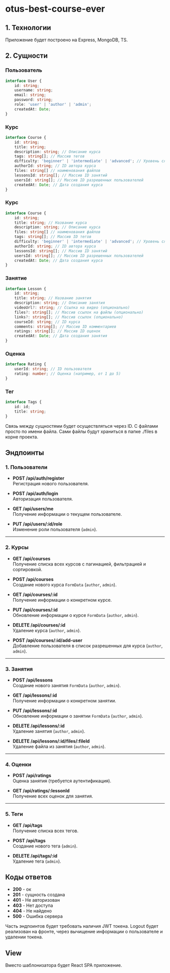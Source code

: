 # otus-best-course-ever
## 1. Технологии
Приложение будет построено на Express, MongoDB, TS.

## 2. Сущности

### Пользователь
```typescript
interface User {
    id: string;
    username: string;
    email: string;
    password: string;
    role: 'user' | 'author' | 'admin';
    createdAt: Date;
}
```
### Курс
```typescript
interface Course {
    id: string;
    title: string;
    description: string; // Описание курса
    tags: string[]; // Массив тегов
    difficulty: 'beginner' | 'intermediate' | 'advanced'; // Уровень сложности
    authorId: string; // ID автора курса
    files: string[] // наименования файлов
    lessonsId: string[]; // Массив ID занятий
    usersId: string[]; // Массив ID разрешенных пользователей
    createdAt: Date; // Дата создания курса
}
```
### Курс
```typescript
interface Course {
    id: string;
    title: string; // Название курса
    description: string; // Описание курса
    files: string[] // наименования файлов
    tags: string[]; // Массив ID тегов
    difficulty: 'beginner' | 'intermediate' | 'advanced'; // Уровень сложности
    authorId: string; // ID автора курса
    lessonsId: string[]; // Массив ID занятий
    usersId: string[]; // Массив ID разрешенных пользователей
    createdAt: Date; // Дата создания курса
}
```
### Занятие
```typescript
interface Lesson {
    id: string;
    title: string; // Название занятия
    description: string; // Описание занятия
    videoUrl?: string; // Ссылка на видео (опционально)
    files?: string[]; // Массив ссылок на файлы (опционально)
    links?: string[]; // Массив ссылок (опционально)
    courseId: string; // ID курса
    comments: string[]; // Массив ID комментариев
    ratings: string[]; // Массив ID оценок
    createdAt: Date; // Дата создания занятия
}
```
### Оценка
```typescript
interface Rating {
    userId: string; // ID пользователя
    rating: number; // Оценка (например, от 1 до 5)
}
```

### Тег
```typescript
interface Tags {
    id: id;
    title: string;
}
```

Связь между сущностями будет осуществляться через ID. C файлами просто по имени файла. Сами файлы будут храниться в папке ./files в корне проекта.

## Эндпоинты
### 1. Пользователи

- **POST /api/auth/register**  
  Регистрация нового пользователя.

- **POST /api/auth/login**  
  Авторизация пользователя.

- **GET /api/users/me**  
  Получение информации о текущем пользователе.

- **PUT /api/users/:id/role**  
  Изменение роли пользователя (`admin`).

---

### 2. Курсы

- **GET /api/courses**  
  Получение списка всех курсов с пагинацией, фильтрацией и сортировкой.

- **POST /api/courses**  
  Создание нового курса `FormData` (`author`, `admin`).

- **GET /api/courses/:id**  
  Получение информации о конкретном курсе.

- **PUT /api/courses/:id**  
  Обновление информации о курсе `FormData` (`author`, `admin`).

- **DELETE /api/courses/:id**  
  Удаление курса (`author`, `admin`).

- **POST /api/courses/:id/add-user**  
  Добавление пользователя в список разрешенных для курса (`author`, `admin`).

---

### 3. Занятия

- **POST /api/lessons**  
  Создание нового занятия `FormData` (`author`, `admin`).

- **GET /api/lessons/:id**  
  Получение информации о конкретном занятии.

- **PUT /api/lessons/:id**  
  Обновление информации о занятии `FormData` (`author`, `admin`).

- **DELETE /api/lessons/:id**  
  Удаление занятия (`author`, `admin`).

- **DELETE /api/lessons/:id/files/:fileId**  
  Удаление файла из занятия (`author`, `admin`).

---

### 4. Оценки

- **POST /api/ratings**  
  Оценка занятия (требуется аутентификация).

- **GET /api/ratings/:lessonId**  
  Получение всех оценок для занятия.

---

### 5. Теги

- **GET /api/tags**  
  Получение списка всех тегов.

- **POST /api/tags**  
  Создание нового тега (`admin`).

- **DELETE /api/tags/:id**  
  Удаление тега (`admin`).

## Коды ответов

- **200** - ок
- **201** - сущность создана
- **401** - Не авторизован
- **403** - Нет доступа
- **404** - Не найдено
- **500** - Ошибка сервера

Часть эндпоинтов будет требовать наличия JWT токена.
Logout будет реализован на фронте, через вычищение информации о пользователе и удалении токена.

## View
Вместо шаблонизатора будет React SPA приложение.

